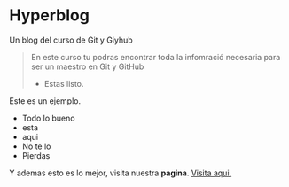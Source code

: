 # Hyperblog
Un blog del curso de Git y Giyhub
> En este curso tu podras encontrar toda la infomració necesaria para ser un maestro en Git y GitHub
> - Estas listo.

Este es un ejemplo.
* Todo lo bueno
* esta
* aqui
* No te lo 
* Pierdas 

Y ademas esto es lo mejor, visita nuestra **pagina**. [Visita aqui.](httphttps://github.com/BPardo1998/Hyperblog:// "Visita aqui.")